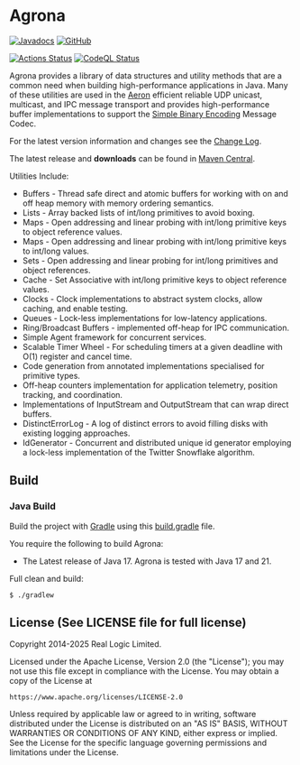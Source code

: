 Agrona
======

[![Javadocs](https://www.javadoc.io/badge/org.agrona/agrona.svg)](https://www.javadoc.io/doc/org.agrona/agrona)
[![GitHub](https://img.shields.io/github/license/aeron-io/Agrona.svg)](https://github.com/aeron-io/agrona/blob/master/LICENSE)

[![Actions Status](https://github.com/aeron-io/agrona/workflows/Continuous%20Integration/badge.svg)](https://github.com/aeron-io/agrona/actions)
[![CodeQL Status](https://github.com/aeron-io/agrona/workflows/CodeQL/badge.svg)](https://github.com/aeron-io/agrona/actions)

Agrona provides a library of data structures and utility methods that are a common need when building high-performance 
applications in Java. Many of these utilities are used in the [Aeron](https://github.com/aeron-io/aeron) 
efficient reliable UDP unicast, multicast, and IPC message transport and provides high-performance buffer implementations
to support the [Simple Binary Encoding](https://github.com/aeron-io/simple-binary-encoding) Message Codec.

For the latest version information and changes see the [Change Log](https://github.com/aeron-io/agrona/wiki/Change-Log). 

The latest release and **downloads** can be found in [Maven Central](http://search.maven.org/#search%7Cga%7C1%7Cagrona).

Utilities Include:

* Buffers - Thread safe direct and atomic buffers for working with on and off heap memory with memory ordering semantics.
* Lists - Array backed lists of int/long primitives to avoid boxing.
* Maps - Open addressing and linear probing with int/long primitive keys to object reference values.
* Maps - Open addressing and linear probing with int/long primitive keys to int/long values.
* Sets - Open addressing and linear probing for int/long primitives and object references.
* Cache - Set Associative with int/long primitive keys to object reference values.
* Clocks - Clock implementations to abstract system clocks, allow caching, and enable testing.
* Queues - Lock-less implementations for low-latency applications.
* Ring/Broadcast Buffers - implemented off-heap for IPC communication.
* Simple Agent framework for concurrent services.
* Scalable Timer Wheel - For scheduling timers at a given deadline with O(1) register and cancel time.
* Code generation from annotated implementations specialised for primitive types.
* Off-heap counters implementation for application telemetry, position tracking, and coordination.
* Implementations of InputStream and OutputStream that can wrap direct buffers.
* DistinctErrorLog - A log of distinct errors to avoid filling disks with existing logging approaches.
* IdGenerator - Concurrent and distributed unique id generator employing a lock-less implementation of the Twitter Snowflake algorithm.

Build
-----

### Java Build

Build the project with [Gradle](http://gradle.org/) using this [build.gradle](https://github.com/aeron-io/agrona/blob/master/build.gradle) file.

You require the following to build Agrona:

* The Latest release of Java 17. Agrona is tested with Java 17 and 21.

Full clean and build:

    $ ./gradlew

License (See LICENSE file for full license)
-------------------------------------------
Copyright 2014-2025 Real Logic Limited.

Licensed under the Apache License, Version 2.0 (the "License");
you may not use this file except in compliance with the License.
You may obtain a copy of the License at

    https://www.apache.org/licenses/LICENSE-2.0

Unless required by applicable law or agreed to in writing, software
distributed under the License is distributed on an "AS IS" BASIS,
WITHOUT WARRANTIES OR CONDITIONS OF ANY KIND, either express or implied.
See the License for the specific language governing permissions and
limitations under the License.

